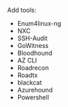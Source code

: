 

Add tools:
- Enum4linux-ng
- NXC
- SSH-Audit
- GoWitness
- Bloodhound
- AZ CLI
- Roadrecon
- Roadtx
- blackcat
- Azurehound
- Powershell
